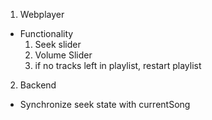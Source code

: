 1. Webplayer

- Functionality
  1. Seek slider
  2. Volume Slider
  3. if no tracks left in playlist, restart playlist

2. Backend

- Synchronize seek state with currentSong
